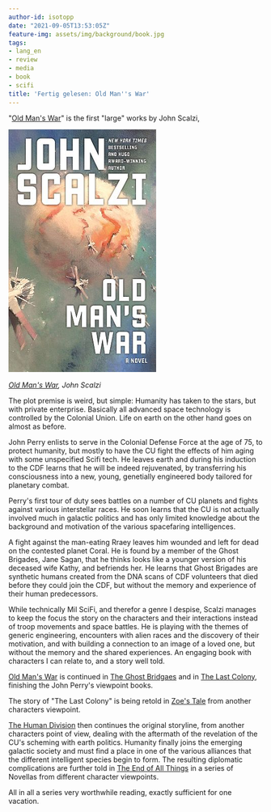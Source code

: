 ```yaml
---
author-id: isotopp
date: "2021-09-05T13:53:05Z"
feature-img: assets/img/background/book.jpg
tags:
- lang_en
- review
- media
- book
- scifi
title: 'Fertig gelesen: Old Man''s War'
---
```


"[Old Man's War](https://www.amazon.de/Old-Mans-English-John-Scalzi-ebook/dp/B000SEIK2S)" is the first "large" works by John Scalzi,

[![](/uploads/2021/09/oldmanswar.jpg)](https://www.amazon.de/Old-Mans-English-John-Scalzi-ebook/dp/B000SEIK2S)

*[Old Man's War](https://www.amazon.de/Old-Mans-English-John-Scalzi-ebook/dp/B000SEIK2S), John Scalzi*

The plot premise is weird, but simple: Humanity has taken to the stars, but with private enterprise.
Basically all advanced space technology is controlled by the Colonial Union.
Life on earth on the other hand goes on almost as before.

John Perry enlists to serve in the Colonial Defense Force at the age of 75, to protect humanity, but mostly to have the CU fight the effects of him aging with some unspecified Scifi tech.
He leaves earth and during his induction to the CDF learns that he will be indeed rejuvenated, by transferring his consciousness into a new, young, genetially engineered body tailored for planetary combat.

Perry's first tour of duty sees battles on a number of CU planets and fights against various interstellar races.
He soon learns that the CU is not actually involved much in galactic politics and has only limited knowledge about the background and motivation of the various spacefaring intelligences.

A fight against the man-eating Rraey leaves him wounded and left for dead on the contested planet Coral.
He is found by a member of the Ghost Brigades,  Jane Sagan, that he thinks looks like a younger version of his deceased wife Kathy, and befriends her.
He learns that Ghost Brigades are synthetic humans created from the DNA scans of CDF volunteers that died before they could join the CDF, but without the memory and experience of their human predecessors.

While technically Mil SciFi, and therefor a genre I despise, Scalzi manages to keep the focus the story on the characters and their interactions instead of troop movements and space battles.
He is playing with the themes of generic engineering, encounters with alien races and the discovery of their motivation, and with building a connection to an image of a loved one, but without the memory and the shared experiences.
An engaging book with characters I can relate to, and a story well told.

[Old Man's War](https://www.amazon.de/Old-Mans-English-John-Scalzi-ebook/dp/B000SEIK2S) is continued in [The Ghost Bridgaes](https://www.amazon.de/Ghost-Brigades-Mans-Book-English-ebook/dp/B001QS9TSE) and in [The Last Colony](https://www.amazon.de/gp/product/B000YJ85BI), finishing the John Perry's viewpoint books.

The story of "The Last Colony" is being retold in [Zoe's Tale](https://www.amazon.de/gp/product/B002ENBLM2) from another characters viewpoint.

[The Human Division](https://www.amazon.de/Human-Division-Mans-Book-English-ebook/dp/B00C2RSA9C) then continues the original storyline, from another characters point of view, dealing with the aftermath of the revelation of the CU's scheming with earth politics. Humanity finally joins the emerging galactic society and must find a place in one of the various alliances that the different intelligent species begin to form. The resulting diplomatic complications are further told in [The End of All Things](https://www.amazon.de/gp/product/B00SEPVPAW) in a series of Novellas from different character viewpoints.

All in all a series very worthwhile reading, exactly sufficient for one vacation.
